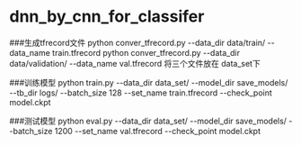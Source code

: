 # dnn_by_cnn_for_classifer

###生成tfrecord文件
python conver_tfrecord.py --data_dir data/train/ --data_name train.tfrecord
python conver_tfrecord.py --data_dir data/validation/ --data_name val.tfrecord
将三个文件放在 data_set下 

###训练模型
python train.py --data_dir data_set/ --model_dir save_models/ --tb_dir logs/ --batch_size 128 --set_name train.tfrecord --check_point model.ckpt

###测试模型
python eval.py --data_dir data_set/ --model_dir save_models/ --batch_size 1200 --set_name val.tfrecord --check_point model.ckpt


